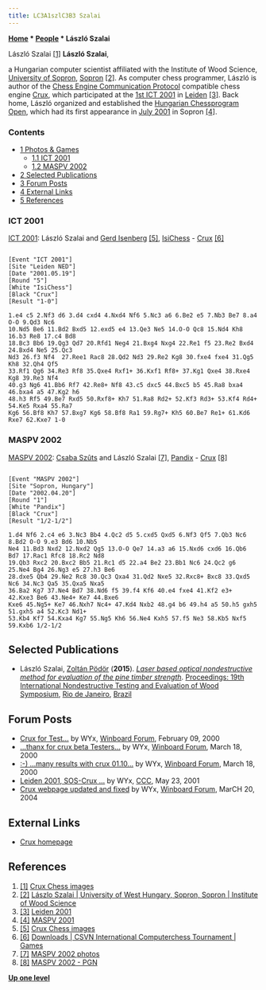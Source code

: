 ```yaml
---
title: LC3A1szlC3B3 Szalai
---
```

**[Home](Home "Home") \* [People](People "People") \* László Szalai**



 [](http://titanic.nyme.hu/%7Ewyx/crux/images.htm) László Szalai <a id="cite-note-1" href="#cite-ref-1">[1]</a> 
**László Szalai**,  

a Hungarian computer scientist affiliated with the Institute of Wood Science, [University of Sopron](University_of_Sopron "University of Sopron"), [Sopron](https://en.wikipedia.org/wiki/Sopron) <a id="cite-note-2" href="#cite-ref-2">[2]</a>. 
As computer chess programmer, László is author of the [Chess Engine Communication Protocol](Chess_Engine_Communication_Protocol "Chess Engine Communication Protocol") compatible chess engine [Crux](Crux "Crux"), which participated at the [1st ICT 2001](ICT_2001 "ICT 2001") in [Leiden](https://en.wikipedia.org/wiki/Leiden) <a id="cite-note-3" href="#cite-ref-3">[3]</a>. Back home, László organized and established the [Hungarian Chessprogram Open](Hungarian_Chessprogram_Open "Hungarian Chessprogram Open"), which had its first appearance in [July 2001](MASPV_2001 "MASPV 2001") in Sopron <a id="cite-note-4" href="#cite-ref-4">[4]</a>. 



### Contents


* [1 Photos & Games](#photos-.26-games)
	+ [1.1 ICT 2001](#ict-2001)
	+ [1.2 MASPV 2002](#maspv-2002)
* [2 Selected Publications](#selected-publications)
* [3 Forum Posts](#forum-posts)
* [4 External Links](#external-links)
* [5 References](#references)






### ICT 2001


 [](http://titanic.nyme.hu/%7Ewyx/crux/images.htm) 
[ICT 2001](ICT_2001 "ICT 2001"): László Szalai and [Gerd Isenberg](Gerd_Isenberg "Gerd Isenberg") <a id="cite-note-5" href="#cite-ref-5">[5]</a>, [IsiChess](IsiChess "IsiChess") - [Crux](Crux "Crux") <a id="cite-note-6" href="#cite-ref-6">[6]</a>




```

[Event "ICT 2001"]
[Site "Leiden NED"]
[Date "2001.05.19"]
[Round "5"]
[White "IsiChess"]
[Black "Crux"]
[Result "1-0"]

1.e4 c5 2.Nf3 d6 3.d4 cxd4 4.Nxd4 Nf6 5.Nc3 a6 6.Be2 e5 7.Nb3 Be7 8.a4 O-O 9.Qd3 Nc6 
10.Nd5 Be6 11.Bd2 Bxd5 12.exd5 e4 13.Qe3 Ne5 14.O-O Qc8 15.Nd4 Kh8 16.b3 Re8 17.c4 Bd8 
18.Bc3 Bb6 19.Qg3 Qd7 20.Rfd1 Neg4 21.Bxg4 Nxg4 22.Re1 f5 23.Re2 Bxd4 24.Bxd4 Ne5 25.Qc3 
Nd3 26.f3 Nf4  27.Ree1 Rac8 28.Qd2 Nd3 29.Re2 Kg8 30.fxe4 fxe4 31.Qg5 Kh8 32.Qh4 Qf5 
33.Rf1 Qg6 34.Re3 Rf8 35.Qxe4 Rxf1+ 36.Kxf1 Rf8+ 37.Kg1 Qxe4 38.Rxe4 Kg8 39.Re3 Nf4 
40.g3 Ng6 41.Bb6 Rf7 42.Re8+ Nf8 43.c5 dxc5 44.Bxc5 b5 45.Ra8 bxa4 46.bxa4 a5 47.Kg2 h6 
48.h3 Rf5 49.Be7 Rxd5 50.Rxf8+ Kh7 51.Ra8 Rd2+ 52.Kf3 Rd3+ 53.Kf4 Rd4+ 54.Ke5 Rxa4 55.Ra7 
Kg6 56.Bf8 Kh7 57.Bxg7 Kg6 58.Bf8 Ra1 59.Rg7+ Kh5 60.Be7 Re1+ 61.Kd6 Rxe7 62.Kxe7 1-0

```

### MASPV 2002


 [](http://titanic.nyme.hu/~wyx/maspv2002/images.htm) 
[MASPV 2002](MASPV_2002 "MASPV 2002"): [Csaba Szûts](Csaba_Sz%C3%BBts "Csaba Szûts") and László Szalai <a id="cite-note-7" href="#cite-ref-7">[7]</a>, [Pandix](Pandix "Pandix") - [Crux](Crux "Crux") <a id="cite-note-8" href="#cite-ref-8">[8]</a>




```

[Event "MASPV 2002"]
[Site "Sopron, Hungary"]
[Date "2002.04.20"]
[Round "1"]
[White "Pandix"]
[Black "Crux"]
[Result "1/2-1/2"]

1.d4 Nf6 2.c4 e6 3.Nc3 Bb4 4.Qc2 d5 5.cxd5 Qxd5 6.Nf3 Qf5 7.Qb3 Nc6 8.Bd2 O-O 9.e3 Bd6 10.Nb5 
Ne4 11.Bd3 Nxd2 12.Nxd2 Qg5 13.O-O Qe7 14.a3 a6 15.Nxd6 cxd6 16.Qb6 Bd7 17.Rac1 Rfc8 18.Rc2 Nd8 
19.Qb3 Rxc2 20.Bxc2 Bb5 21.Rc1 d5 22.a4 Be2 23.Bb1 Nc6 24.Qc2 g6 25.Ne4 Bg4 26.Ng3 e5 27.h3 Be6 
28.dxe5 Qb4 29.Ne2 Rc8 30.Qc3 Qxa4 31.Qd2 Nxe5 32.Rxc8+ Bxc8 33.Qxd5 Nc6 34.Nc3 Qa5 35.Qxa5 Nxa5 
36.Ba2 Kg7 37.Ne4 Bd7 38.Nd6 f5 39.f4 Kf6 40.e4 fxe4 41.Kf2 e3+ 42.Kxe3 Be6 43.Ne4+ Ke7 44.Bxe6
Kxe6 45.Ng5+ Ke7 46.Nxh7 Nc4+ 47.Kd4 Nxb2 48.g4 b6 49.h4 a5 50.h5 gxh5 51.gxh5 a4 52.Kc3 Nd1+ 
53.Kb4 Kf7 54.Kxa4 Kg7 55.Ng5 Kh6 56.Ne4 Kxh5 57.f5 Ne3 58.Kb5 Nxf5 59.Kxb6 1/2-1/2

```

## Selected Publications


* László Szalai, [Zoltán Pödör](https://dblp.uni-trier.de/pers/hd/p/P=ouml=d=ouml=r:Zolt=aacute=n) (**2015**). *[Laser based optical nondestructive method for evaluation of the pine timber strength](https://www.researchgate.net/publication/287194131_Laser_based_optical_nondestructive_method_for_evaluation_of_the_pine_timber_strength)*. [Proceedings: 19th International Nondestructive Testing and Evaluation of Wood Symposium](https://www.fs.usda.gov/treesearch/pubs/49713), [Rio de Janeiro](https://en.wikipedia.org/wiki/Rio_de_Janeiro), [Brazil](https://en.wikipedia.org/wiki/Brazil)


## Forum Posts


* [Crux for Test...](http://www.open-aurec.com/wbforum/viewtopic.php?f=18&t=30865) by WYx, [Winboard Forum](Computer_Chess_Forums "Computer Chess Forums"), February 09, 2000
* [...thanx for crux beta Testers...](http://www.open-aurec.com/wbforum/viewtopic.php?f=18&t=31110) by WYx, [Winboard Forum](Computer_Chess_Forums "Computer Chess Forums"), March 18, 2000
* [:-) ...many results with crux 01.10...](http://www.open-aurec.com/wbforum/viewtopic.php?f=18&t=31147) by WYx, [Winboard Forum](Computer_Chess_Forums "Computer Chess Forums"), March 18, 2000
* [Leiden 2001, SOS-Crux ...](https://www.stmintz.com/ccc/index.php?id=171247) by WYx, [CCC](CCC "CCC"), May 23, 2001
* [Crux webpage updated and fixed](http://www.open-aurec.com/wbforum/viewtopic.php?f=18&t=46976) by WYx, [Winboard Forum](Computer_Chess_Forums "Computer Chess Forums"), MarCH 20, 2004


## External Links


* [Crux homepage](http://titanic.nyme.hu/%7Ewyx/crux/)


## References


 1. <a id="cite-ref-1" href="#cite-note-1">[1]</a> [Crux Chess images](http://titanic.nyme.hu/%7Ewyx/crux/images.htm) 
2. <a id="cite-ref-2" href="#cite-note-2">[2]</a> [Lászlo Szalai | University of West Hungary, Sopron, Sopron | Institute of Wood Science](https://www.researchgate.net/profile/Laszlo_Szalai)
3. <a id="cite-ref-3" href="#cite-note-3">[3]</a> [Leiden 2001](http://titanic.nyme.hu/%7Ewyx/csvn2001/)
4. <a id="cite-ref-4" href="#cite-note-4">[4]</a> [MASPV 2001](http://titanic.nyme.hu/~wyx/maspv2001/indexeng.htm)
 5. <a id="cite-ref-5" href="#cite-note-5">[5]</a> [Crux Chess images](http://titanic.nyme.hu/%7Ewyx/crux/images.htm) 
6. <a id="cite-ref-6" href="#cite-note-6">[6]</a> [Downloads | CSVN International Computerchess Tournament | Games](http://www.csvn.nl/index.php?option=com_docman&task=cat_view&gid=39&Itemid=26&lang=en&limitstart=10)
 7. <a id="cite-ref-7" href="#cite-note-7">[7]</a> [MASPV 2002 photos](http://titanic.nyme.hu/~wyx/maspv2002/images.htm) 
8. <a id="cite-ref-8" href="#cite-note-8">[8]</a> [MASPV 2002 - PGN](http://titanic.nyme.hu/~wyx/maspv2002/indexeng.htm)

**[Up one level](People "People")**







 
